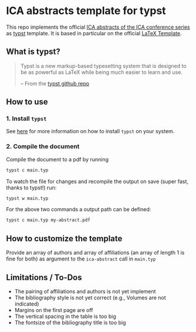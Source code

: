 # ICA abstracts template for typst

This repo implements the official [ICA abstracts of the ICA conference series](https://www.abstracts-of-the-ica.net/) as [typst](https://typst.app/docs/) template. It is based in particular on the official [LaTeX Template](https://www.ica-conference-publications.net/ica_latex_template.html).

## What is typst?
> Typst is a new markup-based typesetting system that is designed to be as powerful as LaTeX while being much easier to learn and use.
>
> – From the [typst github repo](https://github.com/typst/typst)

## How to use

### 1. Install `typst`

See [here](https://github.com/typst/typst?tab=readme-ov-file#installation) for more information on how to install `typst` on your system.

### 2. Compile the document

Compile the document to a pdf by running

```bash
typst c main.typ
```

To watch the file for changes and recompile the output on save (super fast, thanks to typst!) run:

```bash
typst w main.typ
```

For the above two commands a output path can be defined:

```bash
typst c main.typ my-abstract.pdf
```

## How to customize the template

Provide an array of authors and array of affiliations (an array of length 1 is fine for both) as argument to the `ica-abstract` call in `main.typ`

## Limitations / To-Dos

- The pairing of affiliations and authors is not yet implement
- The bibliography style is not yet correct (e.g., Volumes are not indicated)
- Margins on the first page are off
- The vertical spacing in the table is too big
- The fontsize of the bibliography title is too big